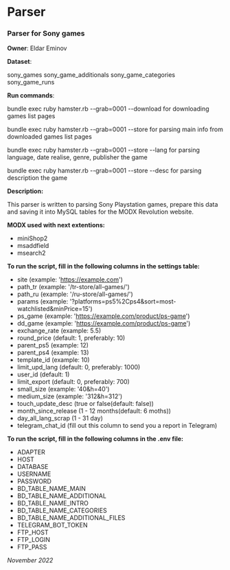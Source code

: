 # Parser
### Parser for Sony games

**Owner**: Eldar Eminov

**Dataset**:

sony_games
sony_game_additionals
sony_game_categories
sony_game_runs

**Run commands**:

bundle exec ruby hamster.rb --grab=0001 --download for downloading games list pages

bundle exec ruby hamster.rb --grab=0001 --store for parsing main info from downloaded games list pages

bundle exec ruby hamster.rb --grab=0001 --store --lang for parsing language, date realise, genre, publisher the game

bundle exec ruby hamster.rb --grab=0001 --store --desc  for parsing description the game

**Description:**

This parser is written to parsing Sony Playstation games, prepare
this data and saving it into MySQL tables for the MODX Revolution website.

**MODX used with next extentions:**
- miniShop2
- msaddfield
- msearch2

**To run the script, fill in the following columns in the settings table:**

- site                    (example: 'https://example.com')
- path_tr                 (example: '/tr-store/all-games/')
- path_ru                 (example: '/ru-store/all-games/')
- params                  (example: '?platforms=ps5%2Cps4&sort=most-watchlisted&minPrice=15')
- ps_game                 (example: 'https://example.com/product/ps-game')
- dd_game                 (example: 'https://example.com/product/ps-game')
- exchange_rate           (example: 5.5)
- round_price             (default: 1, preferably: 10)
- parent_ps5              (example: 12)
- parent_ps4              (example: 13)
- template_id             (example: 10)
- limit_upd_lang          (default: 0, preferably: 1000)
- user_id                 (default: 1)
- limit_export            (default: 0, preferably: 700)
- small_size              (example: '40&h=40')
- medium_size             (example: '312&h=312')
- touch_update_desc       (true or false(default: false))
- month_since_release     (1 - 12 months(default: 6 moths))
- day_all_lang_scrap      (1 - 31 day)
- telegram_chat_id        (fill out this column to send you a report in Telegram)

**To run the script, fill in the following columns in the .env file:**

- ADAPTER
- HOST
- DATABASE
- USERNAME
- PASSWORD
- BD_TABLE_NAME_MAIN
- BD_TABLE_NAME_ADDITIONAL
- BD_TABLE_NAME_INTRO
- BD_TABLE_NAME_CATEGORIES
- BD_TABLE_NAME_ADDITIONAL_FILES
- TELEGRAM_BOT_TOKEN
- FTP_HOST
- FTP_LOGIN
- FTP_PASS

_November 2022_
